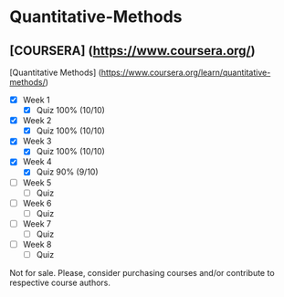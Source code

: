 # Quantitative-Methods

## [COURSERA] (https://www.coursera.org/)
[Quantitative Methods] (https://www.coursera.org/learn/quantitative-methods/)

- [x] Week 1
  - [x] Quiz 100% (10/10)
- [x] Week 2
  - [x] Quiz 100% (10/10)
- [x] Week 3
  - [x] Quiz 100% (10/10)
- [x] Week 4
  - [x] Quiz 90% (9/10)
- [ ] Week 5
  - [ ] Quiz
- [ ] Week 6
  - [ ] Quiz
- [ ] Week 7
  - [ ] Quiz
- [ ] Week 8
  - [ ] Quiz

Not for sale. Please, consider purchasing courses and/or contribute to respective course authors.
